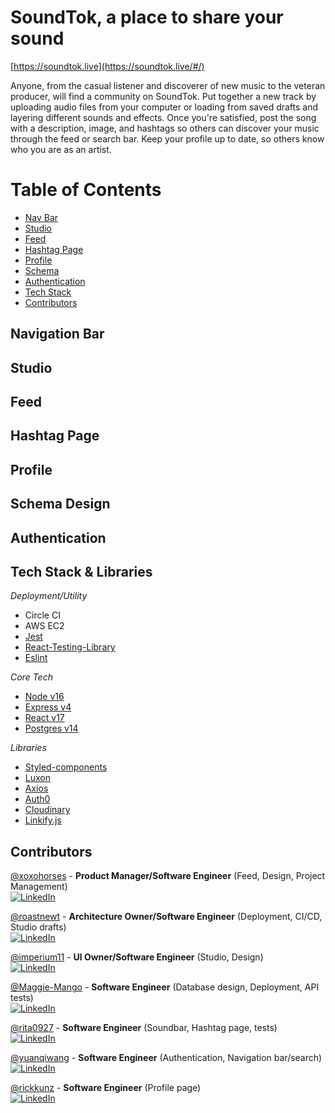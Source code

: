 # SoundTok, a place to share your sound
[https://soundtok.live](https://soundtok.live/#/)

Anyone, from the casual listener and discoverer of new music to the veteran producer, will find a community on SoundTok. Put together a new track by uploading audio files from your computer or loading from saved drafts and layering different sounds and effects. Once you're satisfied, post the song with a description, image, and hashtags so others can discover your music through the feed or search bar. Keep your profile up to date, so others know who you are as an artist.

# Table of Contents
* [Nav Bar](#navigation-bar)
* [Studio](#studio)
* [Feed](#feed)
* [Hashtag Page](#hashtag-page)
* [Profile](#profile)
* [Schema](#schema-design)
* [Authentication](#authentication)
* [Tech Stack](#tech-stack--libraries)
* [Contributors](#contributors)

## Navigation Bar

## Studio

## Feed

## Hashtag Page

## Profile

## Schema Design

## Authentication

## Tech Stack & Libraries
_Deployment/Utility_
* Circle CI
* AWS EC2
* [Jest](https://jestjs.io/)
* [React-Testing-Library](https://testing-library.com/docs/react-testing-library/intro/)
* [Eslint](https://eslint.org/)

_Core Tech_
* [Node v16](https://nodejs.org/dist/latest-v16.x/docs/api/)
* [Express v4](https://expressjs.com/)
* [React v17](https://reactjs.org/docs/getting-started.html)
* [Postgres v14](https://www.postgresql.org/docs/)

_Libraries_
* [Styled-components](https://styled-components.com/)
* [Luxon](https://moment.github.io/luxon/api-docs/index.html#duration)
* [Axios](https://www.npmjs.com/package/axios)
* [Auth0](https://auth0.com/docs/)
* [Cloudinary](https://cloudinary.com/documentation)
* [Linkify.js](https://linkify.js.org/docs/)


## Contributors
[@xoxohorses](https://github.com/xoxohorses) - **Product Manager/Software Engineer** (Feed, Design, Project Management)  
[![LinkedIn](https://img.shields.io/badge/LinkedIn-Julie%20Yu-blue)](https://www.linkedin.com/in/juliemyu/)  
  
[@roastnewt](https://github.com/roastnewt) - **Architecture Owner/Software Engineer** (Deployment, CI/CD, Studio drafts)  
[![LinkedIn](https://img.shields.io/badge/LinkedIn-Clayton%20Watterson-blue)]()  
  
[@imperium11](https://github.com/imperium11) - **UI Owner/Software Engineer** (Studio, Design)  
[![LinkedIn](https://img.shields.io/badge/LinkedIn-Poyraz%20Akay-blue)](https://www.linkedin.com/in/poyraz-akay/)  
  
[@Maggie-Mango](https://github.com/Maggie-Mango) - **Software Engineer** (Database design, Deployment, API tests)  
[![LinkedIn](https://img.shields.io/badge/LinkedIn-Maggie%20Saldivia-blue)](https://www.linkedin.com/in/maggiesaldivia)  
  
[@rita0927](https://github.com/rita0927) - **Software Engineer** (Soundbar, Hashtag page, tests)  
[![LinkedIn](https://img.shields.io/badge/LinkedIn-Yu%20Zhang-blue)](https://www.linkedin.com/in/yuzhang734680/)  
  
[@yuanqiwang](https://github.com/yuanqiwang) - **Software Engineer** (Authentication, Navigation bar/search)  
[![LinkedIn](https://img.shields.io/badge/LinkedIn-Yuanqi%20Wang-blue)](https://www.linkedin.com/in/yuanqiw/)  
  
[@rickkunz](https://github.com/rickkunz) - **Software Engineer** (Profile page)  
[![LinkedIn](https://img.shields.io/badge/LinkedIn-Rick%20Kunz-blue)](https://www.linkedin.com/in/rickckunz/)  
  
